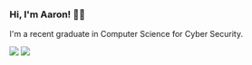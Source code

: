 ### Hi, I'm Aaron! 👋🏼

I'm a recent graduate in Computer Science for Cyber Security.

![](https://github-readme-stats-aaronvickers.vercel.app/api?username=AaronVickers&count_private=true&show_icons=true&theme=dark)
![](https://github-readme-stats-aaronvickers.vercel.app/api/top-langs?username=AaronVickers&layout=compact&theme=dark)
